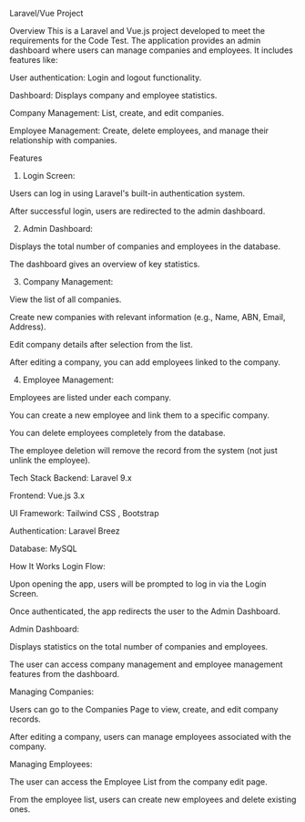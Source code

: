 Laravel/Vue Project

Overview
This is a Laravel and Vue.js project developed to meet the requirements for the Code Test. The application provides an admin dashboard where users can manage companies and employees. It includes features like:

User authentication: Login and logout functionality.

Dashboard: Displays company and employee statistics.

Company Management: List, create, and edit companies.

Employee Management: Create, delete employees, and manage their relationship with companies.

Features
1. Login Screen:

Users can log in using Laravel's built-in authentication system.

After successful login, users are redirected to the admin dashboard.

2. Admin Dashboard:

Displays the total number of companies and employees in the database.

The dashboard gives an overview of key statistics.

3. Company Management:

View the list of all companies.

Create new companies with relevant information (e.g., Name, ABN, Email, Address).

Edit company details after selection from the list.

After editing a company, you can add employees linked to the company.

4. Employee Management:

Employees are listed under each company.

You can create a new employee and link them to a specific company.

You can delete employees completely from the database.

The employee deletion will remove the record from the system (not just unlink the employee).

Tech Stack
Backend: Laravel 9.x

Frontend: Vue.js 3.x

UI Framework: Tailwind CSS , Bootstrap

Authentication: Laravel Breez

Database: MySQL 

How It Works
Login Flow:

Upon opening the app, users will be prompted to log in via the Login Screen.

Once authenticated, the app redirects the user to the Admin Dashboard.

Admin Dashboard:

Displays statistics on the total number of companies and employees.

The user can access company management and employee management features from the dashboard.

Managing Companies:

Users can go to the Companies Page to view, create, and edit company records.

After editing a company, users can manage employees associated with the company.

Managing Employees:

The user can access the Employee List from the company edit page.

From the employee list, users can create new employees and delete existing ones.





